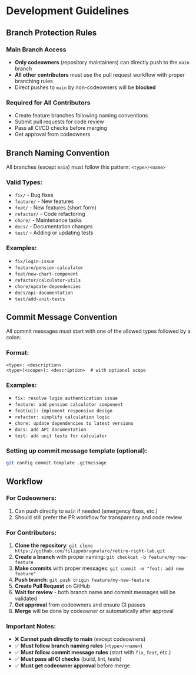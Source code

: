 # Development Guidelines

## Branch Protection Rules

### Main Branch Access

-   **Only codeowners** (repository maintainers) can directly push to the `main` branch
-   **All other contributors** must use the pull request workflow with proper branching rules
-   Direct pushes to `main` by non-codeowners will be **blocked**

### Required for All Contributors

-   Create feature branches following naming conventions
-   Submit pull requests for code review
-   Pass all CI/CD checks before merging
-   Get approval from codeowners

## Branch Naming Convention

All branches (except `main`) must follow this pattern: `<type>/<name>`

### Valid Types:

-   `fix/` - Bug fixes
-   `feature/` - New features
-   `feat/` - New features (short form)
-   `refactor/` - Code refactoring
-   `chore/` - Maintenance tasks
-   `docs/` - Documentation changes
-   `test/` - Adding or updating tests

### Examples:

-   `fix/login-issue`
-   `feature/pension-calculator`
-   `feat/new-chart-component`
-   `refactor/calculator-utils`
-   `chore/update-dependencies`
-   `docs/api-documentation`
-   `test/add-unit-tests`

## Commit Message Convention

All commit messages must start with one of the allowed types followed by a colon:

### Format:

```
<type>: <description>
<type>(<scope>): <description>  # with optional scope
```

### Examples:

-   `fix: resolve login authentication issue`
-   `feature: add pension calculator component`
-   `feat(ui): implement responsive design`
-   `refactor: simplify calculation logic`
-   `chore: update dependencies to latest versions`
-   `docs: add API documentation`
-   `test: add unit tests for calculator`

### Setting up commit message template (optional):

```bash
git config commit.template .gitmessage
```

## Workflow

### For Codeowners:

1. Can push directly to `main` if needed (emergency fixes, etc.)
2. Should still prefer the PR workflow for transparency and code review

### For Contributors:

1. **Clone the repository**: `git clone https://github.com/filippobrugnolaro/retire-right-lab.git`
2. **Create a branch** with proper naming: `git checkout -b feature/my-new-feature`
3. **Make commits** with proper messages: `git commit -m "feat: add new feature"`
4. **Push branch**: `git push origin feature/my-new-feature`
5. **Create Pull Request** on GitHub
6. **Wait for review** - both branch name and commit messages will be validated
7. **Get approval** from codeowners and ensure CI passes
8. **Merge** will be done by codeowner or automatically after approval

### Important Notes:

-   ❌ **Cannot push directly to main** (except codeowners)
-   ✅ **Must follow branch naming rules** (`<type>/<name>`)
-   ✅ **Must follow commit message rules** (start with `fix`, `feat`, etc.)
-   ✅ **Must pass all CI checks** (build, lint, tests)
-   ✅ **Must get codeowner approval** before merge

